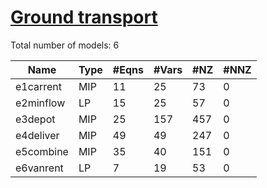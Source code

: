 # [Ground transport](https://examples.xpress.fico.com/example.pl?id=mosel_app_5)

Total number of models:   6

| Name      | Type | #Eqns | #Vars | #NZ | #NNZ |
|-----------|------|-------|-------|-----|------|
| e1carrent | MIP  | 11    | 25    | 73  | 0    |
| e2minflow | LP   | 15    | 25    | 57  | 0    |
| e3depot   | MIP  | 25    | 157   | 457 | 0    |
| e4deliver | MIP  | 49    | 49    | 247 | 0    |
| e5combine | MIP  | 35    | 40    | 151 | 0    |
| e6vanrent | LP   | 7     | 19    | 53  | 0    |